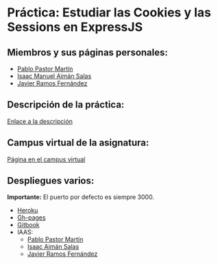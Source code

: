 # Práctica: Estudiar las Cookies y las Sessions en ExpressJS

## Miembros y sus páginas personales:

* [Pablo Pastor Martín](https://alu0100890839.github.io/)
* [Isaac Manuel Aimán Salas](https://alu0100841565.github.io/)
* [Javier Ramos Fernández](https://alu0100884982.github.io)

## Descripción de la práctica:

[Enlace a la descripción](https://casianorodriguezleon.gitbooks.io/ull-esit-1617/content/practicas/practicalearningcookies.html)

## Campus virtual de la asignatura:

[Página en el campus virtual](https://campusvirtual.ull.es/1617/course/view.php?id=1148)

## Despliegues varios:

**Importante:** El puerto por defecto es siempre 3000.

* [Heroku](https://intense-gorge-14629.herokuapp.com)
* [Gh-pages](https://ull-esit-pl-1617.github.io/estudiar-cookies-y-sessions-en-expressjs-javier-pablo-isaac-31l1/)
* [Gitbook](https://alu0100890839.gitbooks.io/cookies/content/)
* IAAS:
  * [Pablo Pastor Martín](http://10.6.128.120:8081)
  * [Isaac Aimán Salas](http://10.6.128.92:8081)
  * [Javier Ramos Fernández](http://10.6.128.95:8081)
